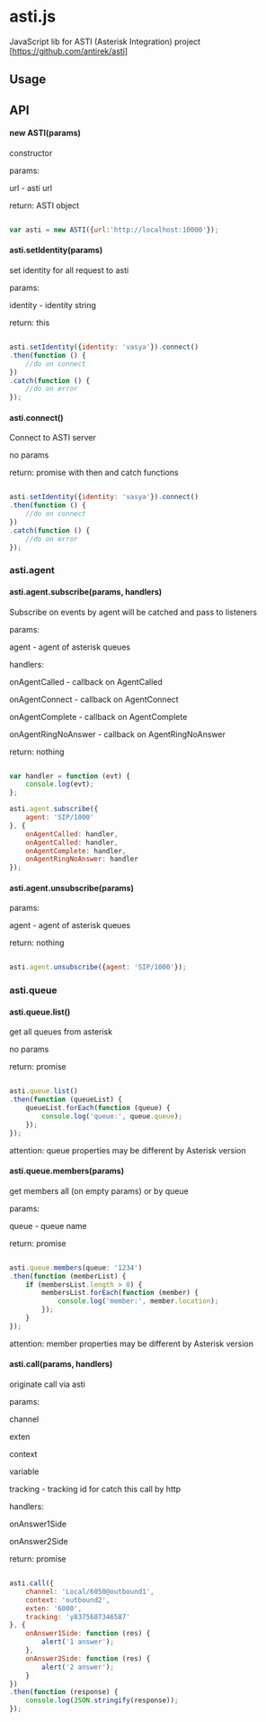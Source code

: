 # asti.js


JavaScript lib for ASTI (Asterisk Integration) project [https://github.com/antirek/asti]


## Usage



## API


#### new ASTI(params)

constructor

params:

url - asti url

return: ASTI object

`````javascript

var asti = new ASTI({url:'http://localhost:10000'});


`````



#### asti.setIdentity(params)

set identity for all request to asti

params: 

identity - identity string

return: this

`````javascript

asti.setIdentity({identity: 'vasya'}).connect()
.then(function () {
    //do on connect
})
.catch(function () {
    //do on error
});

`````



#### asti.connect()

Connect to ASTI server

no params

return: promise with then and catch functions

`````javascript

asti.setIdentity({identity: 'vasya'}).connect()
.then(function () {
    //do on connect
})
.catch(function () {
    //do on error
});

`````


### asti.agent


#### asti.agent.subscribe(params, handlers)

Subscribe on events by agent will be catched and pass to listeners

params: 

agent - agent of asterisk queues

handlers:

onAgentCalled - callback on AgentCalled

onAgentConnect - callback on AgentConnect

onAgentComplete - callback on AgentComplete

onAgentRingNoAnswer - callback on AgentRingNoAnswer

return: nothing


`````javascript

var handler = function (evt) {
    console.log(evt);
};

asti.agent.subscribe({
    agent: 'SIP/1000'
}, {
    onAgentCalled: handler,
    onAgentCalled: handler,
    onAgentComplete: handler,
    onAgentRingNoAnswer: handler
});

`````

#### asti.agent.unsubscribe(params)

params:

agent - agent of asterisk queues

return: nothing

`````javascript

asti.agent.unsubscribe({agent: 'SIP/1000'});

`````



### asti.queue


#### asti.queue.list()

get all queues from asterisk

no params

return: promise

`````javascript

asti.queue.list()
.then(function (queueList) {
    queueList.forEach(function (queue) {
        console.log('queue:', queue.queue);
    });
});

`````

attention: queue properties may be different by Asterisk version



#### asti.queue.members(params)

get members all (on empty params) or by queue

params:

queue - queue name  

return: promise

`````javascript

asti.queue.members(queue: '1234')
.then(function (memberList) {
    if (membersList.length > 0) {
        membersList.forEach(function (member) {
            console.log('member:', member.location);
        });
    }
});

`````

attention: member properties may be different by Asterisk version




#### asti.call(params, handlers)

originate call via asti

params: 

channel

exten

context

variable

tracking - tracking id for catch this call by http

handlers: 

onAnswer1Side

onAnswer2Side


return: promise


`````javascript

asti.call({
    channel: 'Local/6050@outbound1',
    context: 'outbound2',
    exten: '6000',
    tracking: 'y8375687346587'      
}, {
    onAnswer1Side: function (res) {
        alert('1 answer');
    },
    onAnswer2Side: function (res) {
        alert('2 answer');
    }
})
.then(function (response) {
    console.log(JSON.stringify(response));
});

`````

